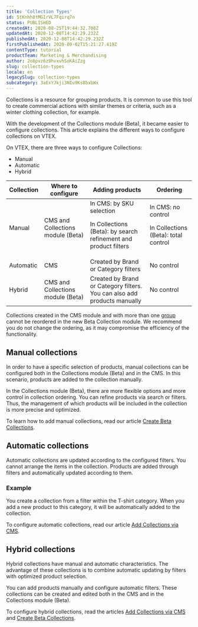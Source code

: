 ```yaml
---
title: 'Collection Types'
id: 5tKnhh8tMGIrVL7Fqirq7n
status: PUBLISHED
createdAt: 2020-08-25T19:44:32.708Z
updatedAt: 2020-12-08T14:42:29.232Z
publishedAt: 2020-12-08T14:42:29.232Z
firstPublishedAt: 2020-09-02T15:21:27.419Z
contentType: tutorial
productTeam: Marketing & Merchandising
author: 2o8pvz6z9hvxvhSoKAiZzg
slug: collection-types
locale: en
legacySlug: collection-types
subcategory: 3aExYJkji3NIu9Ks8bxbWx
---
```


Collections is a resource for grouping products. It is common to use this tool to create commercial actions with similar themes or criteria, such as a winter clothing collection, for example.

With the development of the Collections module (Beta), it became easier to configure collections. This article explains the different ways to configure collections on VTEX.

On VTEX, there are three ways to configure Collections:

- Manual
- Automatic
- Hybrid

| Collection  | Where to configure   | Adding products  | Ordering    |
| ---------- | -----------------------------|------------------------------------------------------------------------------------------------ | ------------------------------------------------------------ |
| Manual | CMS and Collections module (Beta) | In CMS: by SKU selection <p>In Collections (Beta): by search refinement and product filters |In CMS: no control<p>In Collections (Beta): total control | 
| Automatic | CMS | Created by Brand or Category filters | No control |  
| Hybrid | CMS and Collections module (Beta) | Created by Brand or Category filters. You can also add products manually | No control        |

<div class = "alert alert-warning">
  <p>Collections created in the CMS module and with more than one <a href = "https://help.vtex.com/en/tutorial/cadastro-de-colecoes-cms--2YBy6P6X0NFRpkD2ZBxF6L">group</a> cannot be reordered in the new Beta Collection module. We recommend you do not change the ordering, as it may compromise the efficiency of the functionality.</p>
</div>

  ## Manual collections

In order to have a specific selection of products, manual collections can be configured both in the Collections module (Beta) and in the CMS. In this scenario, products are added to the collection manually.

In the Collections module (Beta), there are more flexible options and more control in collection ordering. You can refine products via search or filters. Thus, the management of which products will be included in the collection is more precise and optimized.

To learn how to add manual collections, read our article [Create Beta Collections](https://help.vtex.com/tutorial/cadastrar-colecoes-beta--yJBHqNMViOAnnnq4fyOye).

## Automatic collections   

Automatic collections are updated according to the configured filters. You cannot arrange the items in the collection. Products are added through filters and automatically updated according to them.

### Example

You create a collection from a filter within the T-shirt category. When you add a new product to this category, it will be automatically added to the collection.

To configure automatic collections, read our article [Add Collections via CMS](https://help.vtex.com/en/tutorial/cadastro-de-colecoes-cms--2YBy6P6X0NFRpkD2ZBxF6L).

## Hybrid collections

Hybrid collections have manual and automatic characteristics. The advantage of these collections is to combine automatic updating by filters with optimized product selection.

You can add products manually and configure automatic filters. These collections can be created and edited both in the CMS and in the Collections module (Beta).

To configure hybrid collections, read the articles [Add Collections via CMS](https://help.vtex.com/en/tutorial/cadastro-de-colecoes-cms--2YBy6P6X0NFRpkD2ZBxF6L) and [Create Beta Collections](https://help.vtex.com/en/tutorial/creating-beta-collections--yJBHqNMViOAnnnq4fyOye).  
